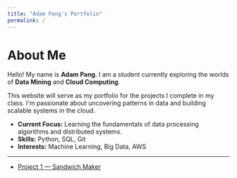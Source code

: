 ```yaml
---
title: "Adam Pang's Portfolio"
permalink: /
---
```


# About Me

Hello! My name is **Adam Pang**. I am a student currently exploring the worlds of **Data Mining** and **Cloud Computing**.

This website will serve as my portfolio for the projects I complete in my class. I'm passionate about uncovering patterns in data and building scalable systems in the cloud.

- **Current Focus:** Learning the fundamentals of data processing algorithms and distributed systems.  
- **Skills:** Python, SQL, Git  
- **Interests:** Machine Learning, Big Data, AWS

---

- [Project 1 — Sandwich Maker](project1.md)
